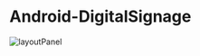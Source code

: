# Android-DigitalSignage
![layoutPanel](https://user-images.githubusercontent.com/25603631/54723671-88a68b80-4b25-11e9-834b-61c7b6ed4668.PNG)
